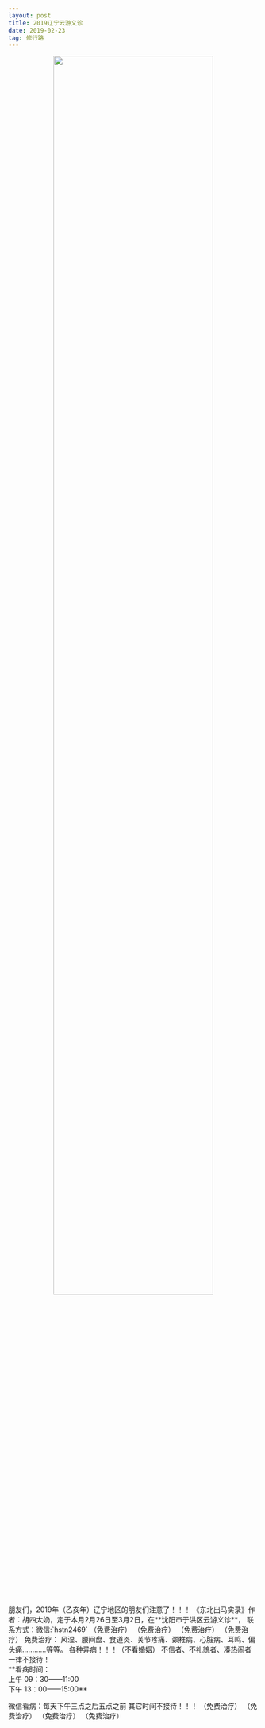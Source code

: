 ```yaml
---
layout: post
title: 2019辽宁云游义诊
date: 2019-02-23  
tag: 修行路
---
```

 <div align="center">
   <img src="../../../assets/images/acitvity/logo2.jpg" width="80%" />  
</div>
朋友们，2019年（乙亥年）辽宁地区的朋友们注意了！！！ 《东北出马实录》作者：胡四太奶，定于本月2月26日至3月2日，在**沈阳市于洪区云游义诊**， 联系方式：微信:`hstn2469`
（免费治疗） （免费治疗） （免费治疗） （免费治疗）
免费治疗： 风湿、腰间盘、食道炎、关节疼痛、颈椎病、心脏病、耳鸣、偏头痛............等等。
各种异病！！！（不看婚姻）
不信者、不礼貌者、凑热闹者一律不接待！<br>
**看病时间：<br>
上午 09：30——11:00<br>
下午 13：00——15:00**<br>
<p class="text-red">
微信看病：每天下午三点之后五点之前
其它时间不接待！！！
（免费治疗） （免费治疗） （免费治疗） （免费治疗）
</p>


<!--PC打分版-->
<div id="SOHUCS" sid="云游义诊"></div>
<script charset="utf-8" type="text/javascript" src="https://changyan.sohu.com/upload/changyan.js" ></script>
<script type="text/javascript">
window._config = { showScore: true };
window.changyan.api.config({
appid: 'cyu89hE1i',
conf: 'prod_69d4c2c1f5ff55fb239860906a976bbe'
});
</script>
